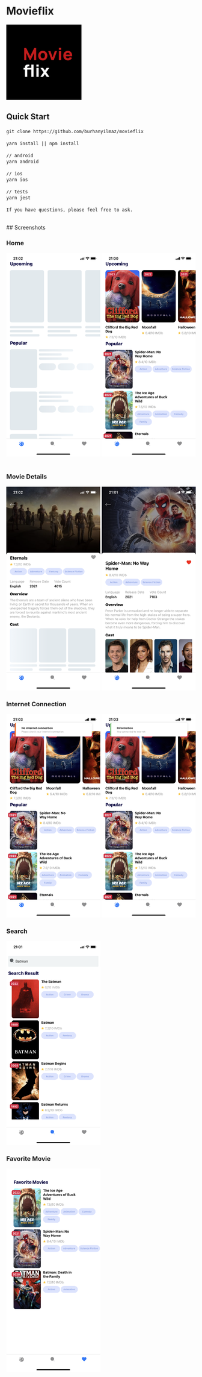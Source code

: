 # Movieflix

<img src="readmeImages/movieflix.png" alt="drawing" width="200"/>

## Quick Start
```
git clone https://github.com/burhanyilmaz/movieflix

yarn install || npm install

// android
yarn android

// ios
yarn ios

// tests
yarn jest

If you have questions, please feel free to ask.
```
<br/>
## Screenshots

### Home

<img src="readmeImages/ss/home-skeleton.png" alt="drawing" width="250"/> 
<img src="readmeImages/ss/home.png" alt="drawing" width="250"/>
<br/>
<br/>

### Movie Details

<img src="readmeImages/ss/cast-skeleton.png" alt="drawing" width="250"/> 
<img src="readmeImages/ss/movie-details.png" alt="drawing" width="250"/>


### Internet Connection

<img src="readmeImages/ss/no-internet.png" alt="drawing" width="250"/> 
<img src="readmeImages/ss/connected-internet.png" alt="drawing" width="250"/>

### Search

<img src="readmeImages/ss/search.png" alt="drawing" width="250"/> 

### Favorite Movie

<img src="readmeImages/ss/favorite-movies.png" alt="drawing" width="250"/> 